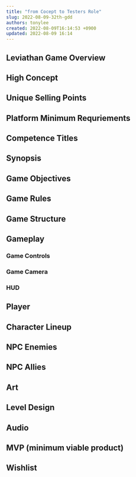 ```yaml
---
title: "from Cocept to Testers Role"
slug: 2022-08-09-32th-gdd
authors: tonylee
created: 2022-08-09T16:14:53 +0900
updated: 2022-08-09 16:14
---
```


## Leviathan Game Overview

## High Concept

## Unique Selling Points

## Platform Minimum Requriements

## Competence Titles

## Synopsis

## Game Objectives

## Game Rules

## Game Structure
 
## Gameplay

### Game Controls
### Game Camera
### HUD

## Player

## Character Lineup

## NPC Enemies

## NPC Allies

## Art

## Level Design

## Audio

## MVP (minimum viable product)

## Wishlist
